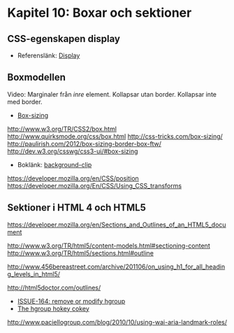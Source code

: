 # Kapitel 10: Boxar och sektioner

## CSS-egenskapen display

 * Referenslänk: [Display](https://developer.mozilla.org/en/CSS/display)

## Boxmodellen

Video: Marginaler från *inre* element. Kollapsar utan border. Kollapsar inte med border.

 * [Box-sizing](https://developer.mozilla.org/en/CSS/box-sizing)
 
http://www.w3.org/TR/CSS2/box.html
http://www.quirksmode.org/css/box.html
http://css-tricks.com/box-sizing/
http://paulirish.com/2012/box-sizing-border-box-ftw/
http://dev.w3.org/csswg/css3-ui/#box-sizing

 * Boklänk: [background-clip](https://developer.mozilla.org/en/CSS/background-clip)


 https://developer.mozilla.org/en/CSS/position
 https://developer.mozilla.org/En/CSS/Using_CSS_transforms

## Sektioner i HTML 4 och HTML5


https://developer.mozilla.org/en/Sections_and_Outlines_of_an_HTML5_document

http://www.w3.org/TR/html5/content-models.html#sectioning-content 
http://www.w3.org/TR/html5/sections.html#outline

http://www.456bereastreet.com/archive/201106/on_using_h1_for_all_heading_levels_in_html5/

http://html5doctor.com/outlines/

 * [ISSUE-164: remove or modify hgroup](http://www.w3.org/html/wg/tracker/issues/164)
 * [The hgroup hokey cokey](http://html5doctor.com/the-hgroup-hokey-cokey/)



http://www.paciellogroup.com/blog/2010/10/using-wai-aria-landmark-roles/


